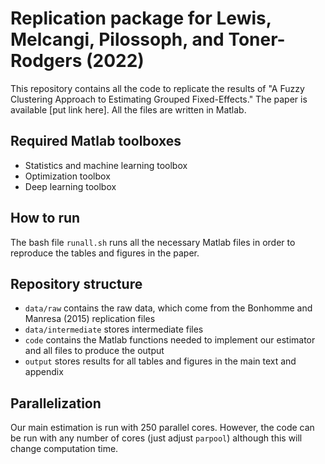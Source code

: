 # Replication package for Lewis, Melcangi, Pilossoph, and Toner-Rodgers (2022)

This repository contains all the code to replicate the results of  "A Fuzzy Clustering Approach to Estimating Grouped Fixed-Effects." The paper is available [put link here]. All the files are written in Matlab.

## Required Matlab toolboxes

- Statistics and machine learning toolbox
- Optimization toolbox
- Deep learning toolbox

## How to run

The bash file `runall.sh` runs all the necessary Matlab files in order to reproduce the tables and figures in the paper. 

## Repository structure

- `data/raw` contains the raw data, which come from the Bonhomme and Manresa (2015) replication files
- `data/intermediate` stores intermediate files
- `code` contains the Matlab functions needed to implement our estimator and all files to produce the output
- `output` stores results for all tables and figures in the main text and appendix

## Parallelization

Our main estimation is run with 250 parallel cores. However, the code can be run with any number of cores (just adjust `parpool`) although this will change computation time.






